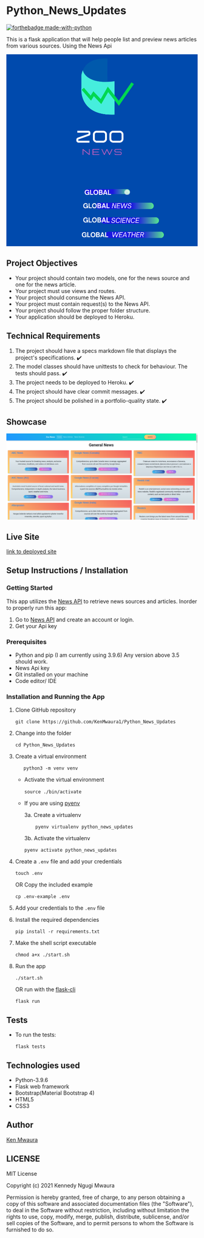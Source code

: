 # Python_News_Updates
[![forthebadge made-with-python](http://ForTheBadge.com/images/badges/made-with-python.svg)](https://www.python.org/)

This is a flask application that will help people list and preview news articles from various sources. Using the News Api

![logo](app/static/images/Zoo-News.png)

## Project Objectives

* Your project should contain two models, one for the news source and one for the news article.
* Your project must use views and routes.
* Your project should consume the News API.
* Your project must contain request(s) to the News API.
* Your project should follow the proper folder structure.
* Your application should be deployed to Heroku.

## Technical Requirements

1. The project should have a specs markdown file that displays the project's specifications. :heavy_check_mark:
2. The model classes should have unittests to check for behaviour. The tests should pass. :heavy_check_mark:
3. The project needs to be deployed to Heroku. :heavy_check_mark:
4. The project should have clear commit messages. :heavy_check_mark:
5. The project should be polished in a portfolio-quality state. :heavy_check_mark:

## Showcase
![screenshot of app running](app/static/images/Screenshot_113.png)

## Live Site
[link to deployed site](https://zoo-news.herokuapp.com/)

## Setup Instructions / Installation
### Getting Started
This app utilizes the [News API](https://newsapi.org/) to retrieve news sources and articles. 
Inorder to properly run this app: 
 1. Go to [News API](https://newsapi.org) and create an account or login.
 2. Get your Api key
### Prerequisites 
- Python and pip (I am currently using 3.9.6) Any version above 3.5 should work.
- News Api key 
- Git installed on your machine 
- Code editor/ IDE 
### Installation and Running the App
1. Clone GitHub repository
    ```shell
    git clone https://github.com/KenMwaura1/Python_News_Updates
    ```
2. Change into the folder
    ```shell
   cd Python_News_Updates
    ```
3. Create a virtual environment
   ```shell
      python3 -m venv venv 
   ```
   - Activate the virtual environment

     `source ./bin/activate`

   * If you are using [pyenv](https://github.com/pyenv/pyenv)

      3a. Create a virtualenv
   
      ```
          pyenv virtualenv python_news_updates
      ```
      3b. Activate the virtualenv
   
      ```
      pyenv activate python_news_updates
      ```
4. Create a `.env` file and add your credentials

   ```
   touch .env 
   ```

    OR Copy the included example
    
    ``` 
    cp .env-example .env 
    ```
5. Add your credentials to the `.env` file
6. Install the required dependencies
   ```shell
   pip install -r requirements.txt
   ```
7. Make the shell script executable
    ```shell
   chmod a+x ./start.sh
    ```
8. Run the app
    ```shell
   ./start.sh
    ```
   OR 
    run with the [flask-cli](https://flask.palletsprojects.com/en/2.0.x/cli/)
    ```shell
   flask run
    ```

## Tests 
* To run the tests:
    ```shell 
  flask tests
    ```

## Technologies used

* Python-3.9.6
* Flask web framework
* Bootstrap(Material Bootstrap 4)
* HTML5
* CSS3

## Author

[Ken Mwaura](https://github.com/KenMwaura1)

## LICENSE

MIT License

Copyright (c) 2021 Kennedy Ngugi Mwaura

Permission is hereby granted, free of charge, to any person obtaining a copy
of this software and associated documentation files (the "Software"), to deal
in the Software without restriction, including without limitation the rights
to use, copy, modify, merge, publish, distribute, sublicense, and/or sell
copies of the Software, and to permit persons to whom the Software is
furnished to do so.
